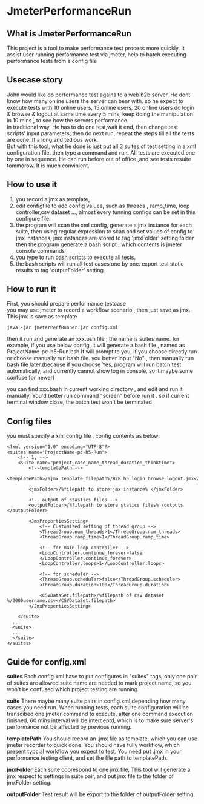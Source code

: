 # JmeterPerformanceRun

## What is JmeterPerformanceRun
This project is a tool,to make performance test process more quickly. It assist user running performance test via jmeter, help to batch executing performance tests from a config file 

## Usecase story
John would like do perfermance test agains to a web b2b server. He dont' know how many online users the server can bear with.
so he expect to execute tests with 10 online users, 15 online users, 20 online users do login & browse & logout at same time every 5 mins, keep doing the manipulation in  10 mins , to see how the servers performance.  
In traditional way, He has to do one test,wait it end, then change test scripts' input parameters, then do next run, repeat the steps till all the tests are done. It a long and tedious work.  
But with this tool, what he done is just put all 3 suites of test setting in a xml configuration file. then type a command and run. All tests are executed one by one in sequence. He can run before out of office ,and see tests resulte tommorow. It is much convinient.  

## How to use it 
1. you record a jmx as template, 
2. edit configfile to add config values, such as threads , ramp_time, loop controller,csv dataset ..., almost every tunning configs can be set in this configure file.   
3. the program will scan the xml config, generate a jmx  instance for each suite, then using regular expression to scan and set values of config to jmx instances, jmx instances are stored to  tag 'jmxFolder' setting folder  
then the program generate a bash script , which contents is jmeter console commands 
4. you type to run bash scripts to execute all tests.  
5. the bash scripts will run all test cases one by one. export test static results to tag 'outputFolder' setting  


## How to run it 
First, you should prepare performance testcase        
you may use jmeter to record a workflow scenario , then just save as jmx. This jmx is save as template  

```
java -jar jmeterPerfRunner.jar config.xml 
```
then it run and generate an xxx.bsh file , the name is suites name. for example, if you use below config, it will generate a bash file , named as ProjectName-pc-h5-Run.bsh
It will prompt to you, if you choose directly run or choose manually run bash file. you better input "No" , then manually run bash file later.(because if you choose Yes, program will run batch test automatically, and currently cannot show log in console. so it maybe some confuse for newer)

you can find xxx.bash in current working directory , and edit and run it manually, You'd better run command "screen" before run it . so if current terminal window close, the batch test won't be terminated

## Config files 
you must specify a xml config file , config contents as below:
```
<?xml version="1.0" encoding="UTF-8"?>
<suites name="ProjectName-pc-h5-Run">
	<!-- 1, -->
	<suite name="project_case_name_thread_duration_thinktime">
		<!--templatePath -->
		<templatePath>/%jmx_template_filepath%/B2B_h5_login_browse_logout.jmx</templatePath>
		
		<jmxFolder>/%filepath to store jmx instance% </jmxFolder>
		
		<!-- output of stastics files -->
		<outputFolder>/%filepath to store statics files% /outputs </outputFolder>

		<JmxPropertiesSetting>
			<!-- Customized setting of thread group -->
			<ThreadGroup.num_threads>1</ThreadGroup.num_threads>
			<ThreadGroup.ramp_time>1</ThreadGroup.ramp_time>

			<!-- for main loop controller -->
			<LoopController.continue_forever>false
			</LoopController.continue_forever>
			<LoopController.loops>1</LoopController.loops>

			<!-- for scheduler -->
			<ThreadGroup.scheduler>false</ThreadGroup.scheduler>
			<ThreadGroup.duration>100</ThreadGroup.duration>
			
			<CSVDataSet.filepath>/%filepath of csv dataset %/2000username.csv</CSVDataSet.filepath>
		</JmxPropertiesSetting>

	</suite>
  ...
  <suite>
  ...
  </suite>
</suites>
```

## Guide for config.xml
**suites** 
Each config.xml have to put configures in "suites" tags, only one pair of suites are allowed
suite name are needed to mark project name, so you won't be confused which project testing are running

**suite**
There maybe many suite pairs in config.xml,depending how many cases you need run. When running tests, each suite configuration will be transcibed one jmeter command to execute. after one command execution finished, 60 mins interval will be interceptd, which is to make sure server's performance not be affected by previous running.

**templatePath** 
You should record an .jmx file as template, which you can use jmeter recorder to quick done. You should have fully workflow, which present typcial workflow you expect to test. You need put .jmx in your performance testing client, and set the file path to templatePath.

**jmxFolder** 
Each suite coorespond to one jmx file, This tool will generate a jmx respect to settings in suite pair, and put jmx file to the folder of jmxFolder setting.

**outputFolder** 
Test result will be export to the folder of outputFolder setting.

